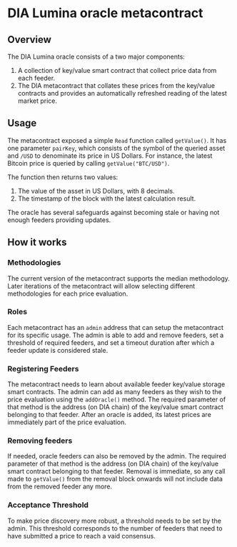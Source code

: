 # DIA Lumina oracle metacontract

## Overview
The DIA Lumina oracle consists of a two major components:

1. A collection of key/value smart contract that collect price data from each feeder.
2. The DIA metacontract that collates these prices from the key/value contracts and provides an automatically refreshed reading of the latest market price.

## Usage
The metacontract exposed a simple `Read` function called `getValue()`.
It has one parameter `pairKey`, which consists of the symbol of the queried asset and `/USD` to denominate its price in US Dollars.
For instance, the latest Bitcoin price is queried by calling `getValue("BTC/USD")`.

The function then returns two values:
1. The value of the asset in US Dollars, with 8 decimals.
2. The timestamp of the block with the latest calculation result.

The oracle has several safeguards against becoming stale or having not enough feeders providing updates.

## How it works

### Methodologies
The current version of the metacontract supports the median methodology.
Later iterations of the metacontract will allow selecting different methodologies for each price evaluation.

### Roles
Each metacontract has an `admin` address that can setup the metacontract for its specific usage.
The admin is able to add and remove feeders, set a threshold of required feeders, and set a timeout duration after which a feeder update is considered stale.

### Registering Feeders
The metacontract needs to learn about available feeder key/value storage smart contracts.
The admin can add as many feeders as they wish to the price evaluation using the `addOracle()` method.
The required parameter of that method is the address (on DIA chain) of the key/value smart contract belonging to that feeder.
After an oracle is added, its latest prices are immediately part of the price evaluation.

### Removing feeders
If needed, oracle feeders can also be removed by the admin.
The required parameter of that method is the address (on DIA chain) of the key/value smart contract belonging to that feeder.
Removal is immediate, so any call made to `getValue()` from the removal block onwards will not include data from the removed feeder any more.

### Acceptance Threshold
To make price discovery more robust, a threshold needs to be set by the admin.
This threshold corresponds to the number of feeders that need to have submitted a price to reach a vaid consensus.

